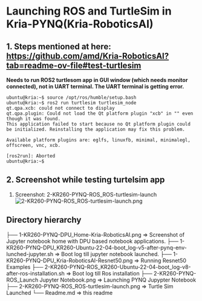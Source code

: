 
# Launching ROS and TurtleSim in Kria-PYNQ(Kria-RoboticsAI)

## 1. Steps mentioned at here: https://github.com/amd/Kria-RoboticsAI?tab=readme-ov-file#test-turtlesim 
**Needs to run  ROS2 turtlesom app in GUI window (which needs monitor connected), not in UART terminal. The UART terminal is getting error.**

```
ubuntu@kria:~$ source /opt/ros/humble/setup.bash 
ubuntu@kria:~$ ros2 run turtlesim turtlesim_node
qt.qpa.xcb: could not connect to display 
qt.qpa.plugin: Could not load the Qt platform plugin "xcb" in "" even though it was found. 
This application failed to start because no Qt platform plugin could be initialized. Reinstalling the application may fix this problem.

Available platform plugins are: eglfs, linuxfb, minimal, minimalegl, offscreen, vnc, xcb.

[ros2run]: Aborted
ubuntu@kria:~$ 
```

## 2. Screenshot while testing turtelsim app

1. Screenshot: 2-KR260-PYNQ-ROS_ROS-turtlesim-launch
![2-KR260-PYNQ-ROS_ROS-turtlesim-launch.png](https://github.com/logictronixinc/amd-kria-robotics-ai-competition-resources/blob/main/AMD_Kria-RoboticsAI_Github/2-KR260-PYNQ-ROS_ROS-turtlesim-launch.png "2-KR260-PYNQ-ROS_ROS-turtlesim-launch")


## Directory hierarchy
├── 1-KR260-PYNQ-DPU_Home-Kria-RoboticsAI.png							=> Screenshot of Jupyter notebook home with DPU based notebook applications.
├── 1-KR260-PYNQ-DPU_KR260-Ubuntu-22-04-boot_log-v5-after-pynq-env-lunched-jupyter.sh	=> Boot log till jupyter notebook launched.
├── 1-KR260-PYNQ-DPU_Kria-RoboticsAI-Resnet50.png						=> Running Resnet50 Examples
├── 2-KR260-PYNQ-ROS_KR260-Ubuntu-22-04-boot_log-v8-after-ros-installation.sh		=> Boot log till Ros installation
├── 2-KR260-PYNQ-ROS_Launch Jupyter Notebook.png						=> Launching PYNQ Jupypter Notebook
├── 2-KR260-PYNQ-ROS_ROS-turtlesim-launch.png							=> Turtle Sim Launched
└── Readme.md											=> this readme

